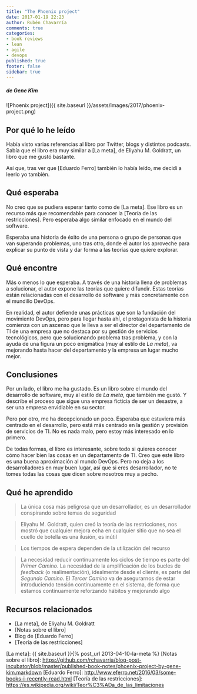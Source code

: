 ```yaml
---
title: "The Phoenix project"
date: 2017-01-19 22:23
author: Rubén Chavarría
comments: true
categories: 
- book reviews
- lean
- agile
- devops
published: true
footer: false
sidebar: true
---
```


##### de Gene Kim

![Phoenix project]({{ site.baseurl }}/assets/images/2017/phoenix-project.png)

## Por qué lo he leído

Había visto varias referencias al libro por Twitter, blogs y distintos
podcasts. Sabía que el libro era muy similar a [La meta], de Eliyahu M.
Goldratt, un libro que me gustó bastante.

Así que, tras ver que [Eduardo Ferro] también lo había leído, me decidí a
leerlo yo también.

<!-- more -->

## Qué esperaba

No creo que se pudiera esperar tanto como de [La meta]. Ese libro es un recurso
más que recomendable para conocer la [Teoría de las restricciones]. Pero
esperaba algo similar enfocado en el mundo del software.

Esperaba una historia de éxito de una persona o grupo de personas que van
superando problemas, uno tras otro, donde el autor los aproveche para explicar
su punto de vista y dar forma a las teorías que quiere explorar.

## Qué encontre

Más o menos lo que esperaba. A través de una historia llena de problemas a
solucionar, el autor expone las teorías que quiere difundir. Estas teorías
están relacionadas con el desarrollo de software y más concretamente con el
mundillo DevOps.

En realidad, el autor defiende unas prácticas que son la fundación del
movimiento DevOps, pero para llegar hasta ahí, el protagonista de la historia
comienza con un ascenso que le lleva a ser el director del departamento de TI
de una empresa que no destaca por su gestión de servicios tecnológicos, pero
que solucionando problema tras problema, y con la ayuda de una figura un poco
enigmática (muy al estilo de *La meta*), va mejorando hasta hacer del
departamento y la empresa un lugar mucho mejor.

## Conclusiones

Por un lado, el libro me ha gustado. Es un libro sobre el mundo del desarrollo
de software, muy al estilo de *La meta*, que también me gustó. Y describe el
proceso que sigue una empresa ficticia de ser un desastre, a ser una empresa
envidiable en su sector.

Pero por otro, me ha decepcionado un poco. Esperaba que estuviera más centrado
en el desarrollo, pero está más centrado en la gestión y provisión de servicios
de TI. No es nada malo, pero estoy más interesado en lo primero.

De todas formas, el libro es interesante, sobre todo si quieres conocer cómo
hacer bien las cosas en un departamento de TI. Creo que este libro es una buena
aproximación al mundo DevOps. Pero no deja a los desarrolladores en muy buen
lugar, así que si eres desarrollador, no te tomes todas las cosas que dicen
sobre nosotros muy a pecho.

## Qué he aprendido

> La única cosa más peligrosa que un desarrollador, es un desarrollador
> conspirando sobre temas de seguridad

<!-- space -->

> Eliyahu M. Goldratt, quien creó la teoría de las restricciones, nos mostró
> que cualquier mejora echa en cualquier sitio que no sea el cuello de botella
> es una ilusión, es inútil

<!-- space -->

> Los tiempos de espera dependen de la utilización del recurso

<!-- space -->

> La necesidad reducir contínuamente los ciclos de tiempo es parte del *Primer
> Camino*. La necesidad de la amplificación de los bucles de *feedback* (o
> realimentación), idealmente desde el cliente, es parte del *Segundo Camino*.
> El *Tercer Camino* va de asegurarnos de estar introduciendo tensión
> continuamente en el sistema, de forma que estamos contínuamente reforzando
> hábitos y mejorando algo

## Recursos relacionados

- [La meta], de Eliyahu M. Goldratt
- [Notas sobre el libro]
- Blog de [Eduardo Ferro]
- [Teoría de las restricciones]

[La meta]: {{ site.baseurl }}{% post_url 2013-04-10-la-meta %}
[Notas sobre el libro]: https://github.com/rchavarria/blog-post-incubator/blob/master/published-book-notes/phoenix-project-by-gene-kim.markdown
[Eduardo Ferro]: http://www.eferro.net/2016/03/some-books-i-recently-read.html
[Teoría de las restricciones]: https://es.wikipedia.org/wiki/Teor%C3%ADa_de_las_limitaciones
